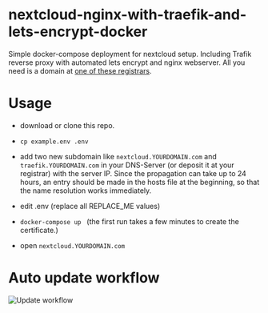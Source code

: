 # nextcloud-nginx-with-traefik-and-lets-encrypt-docker
Simple docker-compose deployment for nextcloud setup. Including Trafik reverse proxy with automated lets encrypt and nginx webserver.
All you need is a domain at [one of these registrars](https://docs.traefik.io/v2.2/https/acme/#dnschallenge).

# Usage

* download or clone this repo.
* ```cp example.env .env```
* add two new subdomain like `nextcloud.YOURDOMAIN.com` and `traefik.YOURDOMAIN.com` in your DNS-Server (or deposit it at your registrar) with the server IP. Since the propagation can take up to 24 hours, an entry should be made in the hosts file at the beginning, so that the name resolution works immediately.

* edit .env (replace all REPLACE_ME values)
* ```docker-compose up ``` (the first run takes a few minutes to create the certificate.)
* open `nextcloud.YOURDOMAIN.com`


# Auto update workflow 

![Update workflow]("update%20workflow.png")
